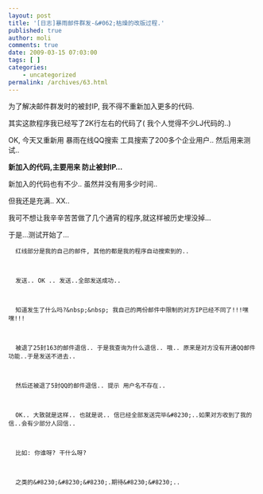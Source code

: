 ```yaml
---
layout: post
title: '[日志]暴雨邮件群发-&#062;枯燥的改版过程.'
published: true
author: moli
comments: true
date: 2009-03-15 07:03:00
tags: [ ]
categories:
    - uncategorized
permalink: /archives/63.html
---
```

为了解决邮件群发时的被封IP, 我不得不重新加入更多的代码.

其实这款程序我已经写了2K行左右的代码了( 我个人觉得不少LJ代码的..)

OK, 今天又重新用 暴雨在线QQ搜索 工具搜索了200多个企业用户.. 然后用来测试..

**新加入的代码,主要用来 防止被封IP&#8230;**

新加入的代码也有不少.. 虽然并没有用多少时间..

但我还是充满.. XX..

我可不想让我辛辛苦苦做了几个通宵的程序,就这样被历史埋没掉&#8230;

于是&#8230;测试开始了&#8230;


  
    
      
    
    
    
      红线部分是我的自己的邮件, 其他的都是我的程序自动搜索到的..
    
    
    
      发送.. OK .. 发送..全部发送成功..
    
    
    
      知道发生了什么吗?&nbsp;&nbsp; 我自己的两份邮件中限制的对方IP已经不同了!!!嘿嘿!!!
    
    
    
      被退了25封163的邮件退信.. 于是我查询为什么退信.. 哦.. 原来是对方没有开通QQ邮件功能..于是发送不进去..
    
    
    
      然后还被退了5封QQ的邮件退信.. 提示 用户名不存在..
    
    
    
      OK.. 大致就是这样.. 也就是说.. 信已经全部发送完毕&#8230;..如果对方收到了我的信..会有少部分人回信..
    
    
    
      比如: 你谁呀? 干什么呀?
    
    
    
      之类的&#8230;&#8230;&#8230;.期待&#8230;&#8230;..
    
  
